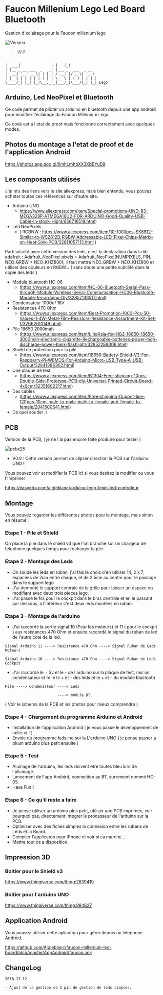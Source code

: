 # Faucon Millenium Lego Led Board Bluetooth
Gestion d'éclairage pour le Faucon millenium lego

![Version](https://img.shields.io/badge/version-v0.9-orange.svg)

> WIP

```
 _____                _     _             
|  ___|              | |   (_)            
| |__ _ __ ___  _   _| |___ _  ___  _ __  
|  __| '_ ` _ \| | | | / __| |/ _ \| '_ \ 
| |__| | | | | | |_| | \__ \ | (_) | | | |
\____/_| |_| |_|\__,_|_|___/_|\___/|_| |_| Lego
```

## Arduino, Led NeoPixel et Bluetooth

Ce code permet de piloter un arduino en bluetooth depuis une app android pour modifier l'éclairage du Faucon Millenium Lego.

Ce code est a l'etat de proof mais fonctionne correctement avec quelques modes.

## Photos du montage a l'etat de proof et de l'application Android

https://photos.app.goo.gl/6mhLmhqXX3XbEYuD9

## Les composants utilisés

J'ai mis des liens vers le site aliexpress, mais bien entendu, vous pouvez acheter toutes ces références sur d'autre site.

- Arduino UNO 
  - https://www.aliexpress.com/item/Special-promotions-UNO-R3-MEGA328P-ATMEGA16U2-FOR-ARDUINO-Good-Quality-USB-Cable-in-stock-Hight/656716518.html)
- Led NeoPixels 
  - ( RGBNW : https://www.aliexpress.com/item/10-1000pcs-SK6812-Similar-to-WS2812B-RGBW-Addressable-LED-Pixel-Chips-Matrix-on-Heat-Sink-PCB/32811057113.html )

Particularité avec cette version des leds, c'est la declaration dans la lib adafruit : Adafruit_NeoPixel pixels = Adafruit_NeoPixel(NUMPIXELS, PIN, NEO_GRBW + NEO_KHZ800);
il faut mettre NEO_GRBW + NEO_KHZ800 et utiliser des couleurs en RGBW... ( sans doute une petite subtilité dans la copie des leds )

- Module bluetooth HC-06 
  - (https://www.aliexpress.com/item/HC-06-Bluetooth-Serial-Pass-through-Module-Wireless-Serial-Communication-HC06-Bluetooth-Module-for-arduino-Diy/32857133517.html)
- Condensateur 1000uf 16V
- Resistances 470 Ohm
  - (https://www.aliexpress.com/item/Best-Promotion-1000-Pcs-50-Values-1-4W-Metal-Film-Resistors-Resistance-Assortment-Kit-Set-1/32662610149.html)
- Pile 18650 2000mah
  -  (https://www.aliexpress.com/item/LiitoKala-for-HG2-18650-18650-3000mah-electronic-cigarette-Rechargeable-batteries-power-high-discharge-power-bank-flashlight/32852288308.html)
- Shield de protection pour la pile 
  - (https://www.aliexpress.com/item/18650-Battery-Shield-V3-For-Raspberry-Pi-WEMOS-For-Arduino-Micro-USB-Type-A-USB-Output/32841386302.html)
- Une plaque de test 
  - (https://www.aliexpress.com/item/B1304-Free-shipping-10pcs-Double-Side-Prototype-PCB-diy-Universal-Printed-Circuit-Board-4x6cm/32351802217.html)
- Des cables 
  - (https://www.aliexpress.com/item/Free-shipping-Dupont-line-120pcs-10cm-male-to-male-male-to-female-and-female-to-female/2041500641.html)
- De quoi souder :)

## PCB

Version de la PCB, ( je ne l'ai pas encore faite produire pour tester )

![pcbx25](http://img.viky.fr/PCB_Led-board-controleur.png)

- V0.9 : Cette version permet de clipser direction la PCB sur l'arduino UNO !

Vous pouvez voir et modifier la PCB ici si vous desirez la modifier ou vous l'imprimer : 

https://easyeda.com/aigleblanc/arduino-lego-lepin-led-controleur

## Montage

Vous pouvez regarder les différentes photos pour le montage, mais sinon en résumé : 

### Etape 1 - Pile et Shield 

On place la pile dans le shield v3 que l'on branche sur un chargeur de telephone quelques temps pour recharger la pile.

### Etape 2 - Montage des Leds

- On soude les leds en ruban, j'ai fais le choix d'en utiliser 14, 2 x 7, espacées de 2cm entre chaque, et de 2.5cm au centre pour le passage dans le support lego
- J'ai demonté le support centrale de la grille pour laisser un espace en modifiant avec deux trois pieces lego.
- J'ai passé le fils pour le cockpit dans le bras centrale et en le passant par dessous, a l'intérieur c'est deux leds montées en ruban.

### Etape 3 - Montage de l'arduino

- J'ai raccordé la sortie signal 10 (Pour les moteurs) et 11 ( pour le cockpit ) aux resistances 470 Ohm et ensuite raccordé le signal du ruban de led de l'autre coté de la led. 

```
Signal Arduino 11 ----> Resistance 470 Ohm ----> Signal Ruban de Leds Moteurs

Signal Arduino 10 ----> Resistance 470 Ohm ----> Signal Ruban de Leds Cockpit
```

- J'ai raccordé le + 5v et le - de l'arduino sur la plaque de test, mis un condensateur et relié le + et - des leds et le + et - du module bluetooth

```
Pile ----> Condensateur ----> Leds 

                        ----> module BT
```

( Voir le schema de la PCB et les photos pour mieux comprendre )

### Etape 4 - Chargement du programme Arduino et Android

- Installation de l'application Android ( je vous passe le developpement de celle-ci ! )
- Envoie du programme leds.ino sur la L'arduino UNO ( je pense passer a pluun arduino plus petit ensuite )

### Etape 5 - Test

- Alumage de l'arduino, les leds doivent etre toutes bleu lors de l'allumage.
- Lancement de l'app Andoird, connection au BT, surrement nommé HC-05.
- Have Fun !

### Etape 6 - Ce qu'il reste a faire

- Je pense utiliser un arduino plus petit, utiliser une PCB imprimée, voir pourquoi pas, directement integrer le processeur de l'arduino sur la PCB.
- Optimiser avec des fiches simples la connexion entre les rubans de Leds et la Board.
- Compiler l'applicaton pour iPhone et voir si ca marche... 
- Mettre tout ca a disposition.

## Impression 3D

### Boitier pour le Shield v3

https://www.thingiverse.com/thing:2839419

### Boitier pour l'arduino UNO

https://www.thingiverse.com/thing:994827

## Application Android

Vous pouvez utiliser cette aplication pour gérer depuis un telephone Android.

https://github.com/Aigleblanc/faucon-millenium-led-board/blob/master/AppAndroid/faucon.apk

## ChangeLog

```
2018-11-12 

- Ajout de la gestion de 2 pin de gestion de leds simples.

```